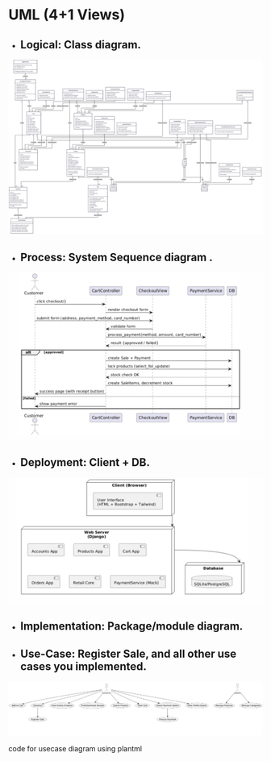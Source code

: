 # UML (4+1 Views) 

- ## Logical: Class diagram.
![class diagram](<class diagram.png>)

- ## Process: System Sequence diagram . 
![System Sequence Diagram for purchase flow](image.png "System Sequence Diagram for purchase flow")


- ## Deployment: Client + DB. 
![Client +DB UML](image-1.png)

- ## Implementation: Package/module diagram. 

- ## Use-Case: Register Sale, and all other use cases you implemented.
![Usecase diagram](image-2.png)

code for usecase diagram using plantml
